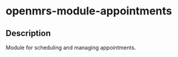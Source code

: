 openmrs-module-appointments
==========================


Description
-----------
Module for scheduling and managing appointments.


